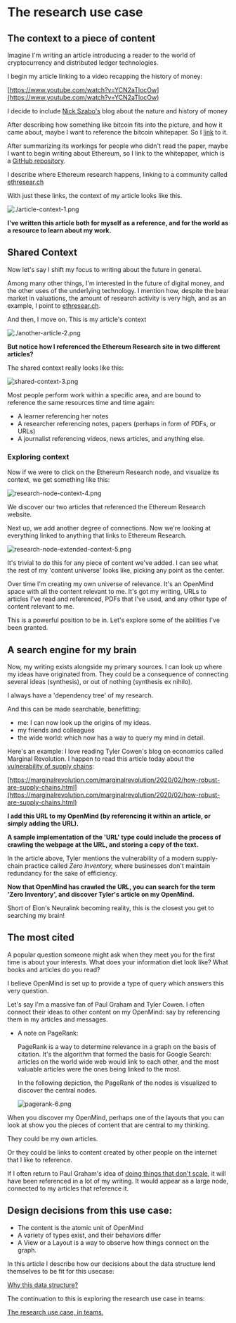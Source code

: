# The research use case

## The context to a piece of content

Imagine I'm writing an article introducing a reader to the world of cryptocurrency and distributed ledger technologies.

I begin my article linking to a video recapping the history of money:

[https://www.youtube.com/watch?v=YCN2aTlocOw](https://www.youtube.com/watch?v=YCN2aTlocOw)

I decide to include [Nick Szabo's](http://unenumerated.blogspot.com/) blog about the nature and history of money

After describing how something like bitcoin fits into the picture, and how it came about, maybe I want to reference the bitcoin whitepaper. So I [link](http://bitcoin.org/bitcoin.pdf) to it.

After summarizing its workings for people who didn't read the paper, maybe I want to begin writing about Ethereum, so I link to the whitepaper, which is a [GitHub repository](https://github.com/ethereum/wiki/wiki/White-Paper).

I describe where Ethereum research happens, linking to a community called [ethresear.ch](http://ethresear.ch)

With just these links, the context of my article looks like this.

![./article-context-1.png](./article-context-1.png)

**I've written this article both for myself as a reference, and for the world as a resource to learn about my work.**

## Shared Context

Now let's say I shift my focus to writing about the future in general. 

Among many other things, I'm interested in the future of digital money, and the other uses of the underlying technology. I mention how, despite the bear market in valuations, the amount of research activity is very high, and as an example, I point to [ethresear.ch](http://ethresear.ch).

And then, I move on. This is my article's context

![./another-article-2.png](./another-article-2.png)

**But notice how I referenced the Ethereum Research site in two different articles?**

The shared context really looks like this:

![shared-context-3.png](./shared-context-3.png)

Most people perform work within a specific area, and are bound to reference the same resources time and time again:

- A learner referencing her notes
- A researcher referencing notes, papers (perhaps in form of PDFs, or URLs)
- A journalist referencing videos, news articles, and anything else.

### Exploring context

Now if we were to click on the Ethereum Research node, and visualize its context, we get something like this:

![research-node-context-4.png](./research-node-context-4.png)

We discover our two articles that referenced the Ethereum Research website.

Next up, we add another degree of connections. Now we're looking at everything linked to anything that links to Ethereum Research.

![research-node-extended-context-5.png](./research-node-extended-context-5.png)

It's trivial to do this for any piece of content we've added. I can see what the rest of my 'content universe' looks like, picking any point as the center.

Over time I'm creating my own universe of relevance. It's an OpenMind space with all the content relevant to me. It's got my writing, URLs to articles I've read and referenced, PDFs that I've used, and any other type of content relevant to me.

This is a powerful position to be in. Let's explore some of the abilities I've been granted.

## A search engine for my brain

Now, my writing exists alongside my primary sources. I can look up where my ideas have originated from. They could be a consequence of connecting several ideas (synthesis), or out of nothing (synthesis ex nihilo). 

I always have a 'dependency tree' of my research.

And this can be made searchable, benefitting:

- me: I can now look up the origins of my ideas.
- my friends and colleagues
- the wide world: which now has a way to query my mind in detail.

Here's an example: I love reading Tyler Cowen's blog on economics called Marginal Revolution. I happen to read this article today about the [vulnerability of supply chains](https://marginalrevolution.com/marginalrevolution/2020/02/how-robust-are-supply-chains.html): 

[https://marginalrevolution.com/marginalrevolution/2020/02/how-robust-are-supply-chains.html](https://marginalrevolution.com/marginalrevolution/2020/02/how-robust-are-supply-chains.html)

**I add this URL to my OpenMind (by referencing it within an article, or simply adding the URL).**

**A sample implementation of the 'URL' type could include the process of crawling the webpage at the URL, and storing a copy of the text.**

In the article above, Tyler mentions the vulnerability of a modern supply-chain practice called *Zero Inventory,* where businesses don't maintain redundancy for the sake of efficiency.

**Now that OpenMind has crawled the URL, you can search for the term 'Zero Inventory', and discover Tyler's article on my OpenMind.**

Short of Elon's Neuralink becoming reality, this is the closest you get to searching my brain!

## The most cited

A popular question someone might ask when they meet you for the first time is about your interests. What does your information diet look like? What books and articles do you read? 

I believe OpenMind is set up to provide a type of query which answers this very question. 

Let's say I'm a massive fan of Paul Graham and Tyler Cowen. I often connect their ideas to other content on my OpenMind: say by referencing them in my articles and messages.

- A note on PageRank:

    PageRank is a way to determine relevance in a graph on the basis of citation. It's the algorithm that formed the basis for Google Search: articles on the world wide web would link to each other, and the most valuable articles were the ones being linked to the most.

    In the following depiction, the PageRank of the nodes is visualized to discover the central nodes.

    ![pagerank-6.png](./pagerank-6.png)

When you discover my OpenMind, perhaps one of the layouts that you can look at show you the pieces of content that are central to my thinking.

They could be my own articles.

Or they could be links to content created by other people on the internet that I like to reference.

If I often return to Paul Graham's idea of [doing things that don't scale](http://paulgraham.com/ds.html), it will have been referenced in a lot of my writing. It would appear as a large node, connected to my articles that reference it.

## Design decisions from this use case:

- The content is the atomic unit of OpenMind
- A variety of types exist, and their behaviors differ
- A View or a Layout is a way to observe how things connect on the graph.

In this article I describe how our decisions about the data structure lend themselves to be fit for this usecase:

[Why this data structure?](https://www.notion.so/Why-this-data-structure-ceff1b925fa24d858250b2695561172c)

The continuation to this is exploring the research use case in teams:

[The research use case, in teams.](https://www.notion.so/The-research-use-case-in-teams-d3d7fb78bbad4c01ada538215d7314ab)